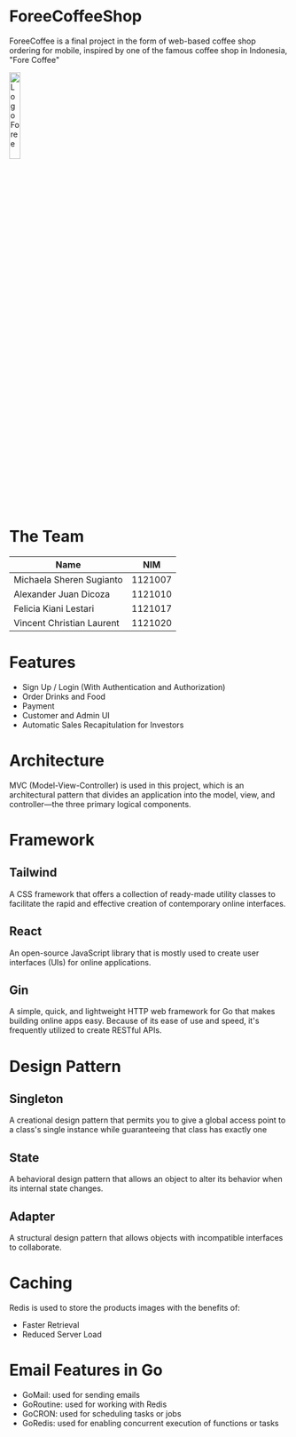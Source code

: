 # ForeeCoffeeShop
ForeeCoffee is a final project in the form of web-based coffee shop ordering for mobile, inspired by one of the famous coffee shop in Indonesia, "Fore Coffee"

<img src="https://drive.google.com/uc?export=download&id=1DTSG8iiIi70KKaO6PE0cXW5uQot7wrsS" alt="Logo Foree" width=20%>

# The Team
|Name|NIM|
|----|-----|
|Michaela Sheren Sugianto|1121007|
|Alexander Juan Dicoza|1121010|
|Felicia Kiani Lestari|1121017|
|Vincent Christian Laurent|1121020|

# Features
* Sign Up / Login (With Authentication and Authorization)
* Order Drinks and Food
* Payment
* Customer and Admin UI
* Automatic Sales Recapitulation for Investors

# Architecture
MVC (Model-View-Controller) is used in this project, which is an architectural pattern that divides an application into the model, view, and controller—the three primary logical components.

# Framework

## Tailwind
A CSS framework that offers a collection of ready-made utility classes to facilitate the rapid and effective creation of contemporary online interfaces.

## React
An open-source JavaScript library that is mostly used to create user interfaces (UIs) for online applications.

## Gin
A simple, quick, and lightweight HTTP web framework for Go that makes building online apps easy. Because of its ease of use and speed, it's frequently utilized to create RESTful APIs.

# Design Pattern

## Singleton
A creational design pattern that permits you to give a global access point to a class's single instance while guaranteeing that class has exactly one

## State
A behavioral design pattern that allows an object to alter its behavior when its internal state changes.

## Adapter
A structural design pattern that allows objects with incompatible interfaces to collaborate.

# Caching
Redis is used to store the products images with the benefits of:
* Faster Retrieval
* Reduced Server Load

# Email Features in Go
* GoMail: used for sending emails
* GoRoutine: used for working with Redis
* GoCRON: used for scheduling tasks or jobs
* GoRedis: used for enabling concurrent execution of functions or tasks
